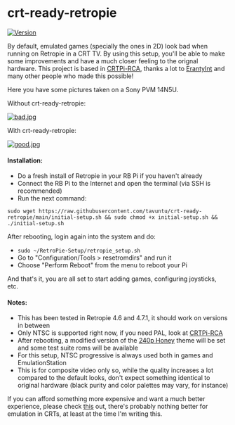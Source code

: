 # crt-ready-retropie

[![Version](http://img.shields.io/:beta-0.0.1-green.svg)](https://github.com/tavuntu/crt-ready-retropie)

By default, emulated games (specially the ones in 2D) look bad when running on Retropie in a CRT TV. By using this setup, you'll be able to make some improvements  and have a much closer feeling to the orignal hardware. This project is based in [CRTPi-RCA](https://github.com/crtpi/CRTPi-RCA), thanks a lot to [ErantyInt](https://github.com/crtpi) and many other people who made this possible!

Here you have some pictures taken on a Sony PVM 14N5U.

Without crt-ready-retropie:

[![bad.jpg](https://i.postimg.cc/4dGp93k0/bad.jpg)](https://postimg.cc/bG6GXpv0)

With crt-ready-retropie:

[![good.jpg](https://i.postimg.cc/3xycNk9F/good.jpg)](https://postimg.cc/w1pVbTC1)

#### Installation:

* Do a fresh install of Retropie in your RB Pi if you haven't already
* Connect the RB Pi to the Internet and open the terminal (via SSH is recommended)
* Run the next command:
```
sudo wget https://raw.githubusercontent.com/tavuntu/crt-ready-retropie/main/initial-setup.sh && sudo chmod +x initial-setup.sh && ./initial-setup.sh
```

After rebooting, login again into the system and do:

* ```sudo ~/RetroPie-Setup/retropie_setup.sh```
* Go to "Configuration/Tools > resetromdirs" and run it
* Choose "Perform Reboot" from the menu to reboot your Pi

And that's it, you are all set to start adding games, configuring joysticks, etc.


#### Notes:

* This has been tested in Retropie 4.6 and 4.7.1, it should work on versions in between
* Only NTSC is supported right now, if you need PAL, look at [CRTPi-RCA](https://github.com/crtpi/CRTPi-RCA)
* After rebooting, a modified version of the [240p Honey](https://github.com/PietDAmore/240p-Theme) theme will be set and some test suite roms will be available
* For this setup, NTSC progressive is always used both in games and EmulationStation
* This is for composite video only so, while the quality increases a lot compared to the default looks, don't expect something identical to original hardware (black purity and color palettes may vary, for instance)

If you can afford something more expensive and want a much better experience, please check [this](https://www.rgb-pi.com/) out, there's probably nothing better for emulation in CRTs, at least at the time I'm writing this.
